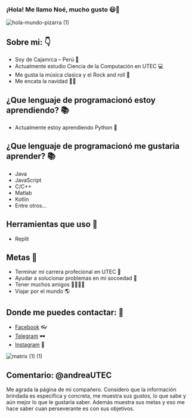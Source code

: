 ### ¡Hola! Me llamo Noé, mucho gusto 😃👋
![hola-mundo-pizarra (1)](https://user-images.githubusercontent.com/91269836/134585369-2d31c4a7-27f8-4a11-b6fe-e8af17d02983.gif)
## Sobre mi: 👇
- Soy de Cajamrca – Perú 🌄
- Actualmente estudio Ciencia de la Computación en UTEC 💻
- Me gusta la música clasica y el Rock and roll 🎸 
- Me encata la navidad 🎄🎅
## ¿Que lenguaje de programacionó estoy aprendiendo? 📚
- Actualmente estoy aprendiendo Python 🐍
## ¿Que lenguaje de programacionó me gustaria aprender? 📚
- Java 
- JavaScript
- C/C++
- Matlab
- Kotlin 
- Entre otros...
## Herramientas que uso 	🔧
- Replit
## Metas 🏁 
 - Terminar mi carrera profecional en UTEC 🏦
 - Ayudar a solucionar problemas en mi socoedad 🌇
 - Tener muchos amigos 👦👮👨👩 
 - Viajar por el mundo 🌎
## Donde me puedes contactar: 💬
- [Facebook](https://www.facebook.com/noe.paredes.712) 👓
- [Telegram](@noeparedes123) 🕶
- [Instagram](https://www.instagram.com/rauraico_) 🥽

![matrix (1) (1)](https://user-images.githubusercontent.com/91269836/134588419-0768309e-6775-417a-8f31-672e7c848bf2.gif)

##  Comentario: @andreaUTEC
Me agrada la página de mi compañero. Considero que la información brindada es específica y concreta, me muestra sus gustos, lo que sabe y aún mejor lo que le gustaría saber. Además muestra sus metas y eso me hace saber cuan perseverante es con sus objetivos.

<!--
**NoeParedes/NoeParedes** is a ✨ _special_ ✨ repository because its `README.md` (this file) appears on your GitHub profile.
